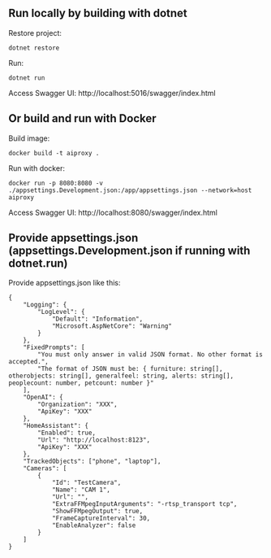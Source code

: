 ## Run locally by building with dotnet

Restore project:

    dotnet restore

Run:

    dotnet run

Access Swagger UI: http://localhost:5016/swagger/index.html

## Or build and run with Docker

Build image:

    docker build -t aiproxy .

Run with docker:

    docker run -p 8080:8080 -v ./appsettings.Development.json:/app/appsettings.json --network=host aiproxy

Access Swagger UI: http://localhost:8080/swagger/index.html

## Provide appsettings.json (appsettings.Development.json if running with dotnet.run)

Provide appsettings.json like this:

    {
        "Logging": {
            "LogLevel": {
                "Default": "Information",
                "Microsoft.AspNetCore": "Warning"
            }
        },
        "FixedPrompts": [
            "You must only answer in valid JSON format. No other format is accepted.",
            "The format of JSON must be: { furniture: string[], otherobjects: string[], generalfeel: string, alerts: string[], peoplecount: number, petcount: number }"
        ],
        "OpenAI": {
            "Organization": "XXX",
            "ApiKey": "XXX"
        },
        "HomeAssistant": {
            "Enabled": true,
            "Url": "http://localhost:8123",
            "ApiKey": "XXX"
        },
        "TrackedObjects": ["phone", "laptop"],
        "Cameras": [
            {
                "Id": "TestCamera",
                "Name": "CAM 1",
                "Url": "",
                "ExtraFFMpegInputArguments": "-rtsp_transport tcp",
                "ShowFFMpegOutput": true,
                "FrameCaptureInterval": 30,
                "EnableAnalyzer": false
            }
        ]
    }
